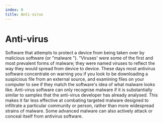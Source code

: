 ```yaml
---
index: 0
title: Anti-virus
---
```

# Anti-virus

Software that attempts to protect a device from being taken over by malicious software  (or "malware "). "Viruses' were some of the first and most prevalent forms of malware; they were named viruses to reflect the way they would spread from device to device. These days most antivirus software concentrate on warning you if you look to be downloading a suspicious file from an external source, and examining files on your computer to see if they match the software's idea of what malware looks like. Anti-virus software can only recognise malware if it is substantially similar to samples that the anti-virus developer has already analysed. This makes it far less effective at combating targeted malware designed to infiltrate a particular community or person, rather than more widespread strains of malware. Some advanced malware can also actively attack or conceal itself from antivirus software.